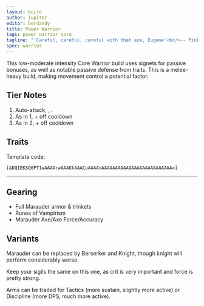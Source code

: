 ```yaml
---
layout: build
author: jupiter
editor: berdandy
title: Power Warrior
tags: power warrior core
tagline: "'Careful, careful, careful with that axe, Eugene'<br/>-- Pink Floyd"
spec: warrior
---
```


This low-moderate intensity Core Warrior build uses signets for passive bonuses, as well as notable passive defense from traits. This is a melee-heavy build, making movement control a potential factor.

## Tier Notes

1. Auto-attack, <span data-aw2-key="F1" data-aw2-skill="14353"></span>, <span data-aw2-key="9" data-aw2-skill="14403"></span>.
2. As in 1, + <span data-aw2-key="5" data-aw2-skill="14399"></span> off cooldown
3. As in 2, + <span data-aw2-key="2" data-aw2-skill="14421"></span> off cooldown

## Traits

Template code:

`[&DQIEKSQ6PT1wAAAArwAAAKkAAACoAAAAnAAAAAAAAAAAAAAAAAAAAAAAAAA=]`

---

<div
  data-armory-embed='skills'
  data-armory-ids='14389,14410,14404,14403,14355'
>
</div>
<div
  data-armory-embed='specializations'
  data-armory-ids='4,36,61'
  data-armory-4-traits='1447,1338,1454'
  data-armory-36-traits='1344,1316,1707'
  data-armory-61-traits='2107,2095,2060'
>
</div>


## Gearing

- Full Marauder armor & trinkets
- Runes of Vampirism
- Marauder Axe/Axe Force/Accuracy

## Variants

Marauder can be replaced by Berserker and Knight, though knight will perform considerably worse.

Keep your sigils the same on this one, as crit is very important and force is pretty strong.

Arms can be traded for Tactics (more sustain, slightly more active) or Discipline (more DPS, much more active).

